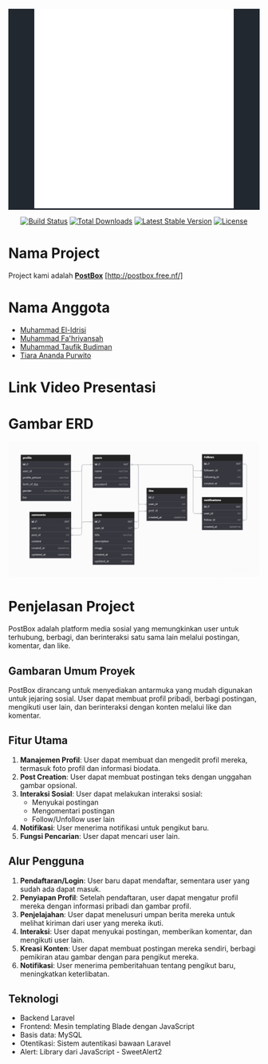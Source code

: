 <p align="center" style="background-color: #212830"><a href="http://postbox.free.nf/"><img src="public/img/logo_postboc.png" width="400" alt="Laravel Logo"></a></p>

<p align="center">
<a href="https://github.com/laravel/framework/actions"><img src="https://github.com/laravel/framework/workflows/tests/badge.svg" alt="Build Status"></a>
<a href="https://packagist.org/packages/laravel/framework"><img src="https://img.shields.io/packagist/dt/laravel/framework" alt="Total Downloads"></a>
<a href="https://packagist.org/packages/laravel/framework"><img src="https://img.shields.io/packagist/v/laravel/framework" alt="Latest Stable Version"></a>
<a href="https://packagist.org/packages/laravel/framework"><img src="https://img.shields.io/packagist/l/laravel/framework" alt="License"></a>
</p>

# Nama Project
Project kami adalah <a href="http://postbox.free.nf/"><b>PostBox</b></a>
<a href="http://postbox.free.nf/">[http://postbox.free.nf/]</a>


# Nama Anggota
<ul>
<li><a href="https://github.com/El-Idrisi">Muhammad El-Idrisi</a></li>
<li><a href="https://github.com/MuhammmadFahry">Muhammad Fa'hriyansah</a></li>
<li><a href="https://github.com/mtaufik31">Muhammad Taufik Budiman</a></li>
<li><a href="https://github.com/tiaraanandapurwito">Tiara Ananda Purwito</a></li>
</ul>

# Link Video Presentasi


# Gambar ERD
<p align="center">
<img src="public/img/erd.png">
</p>

# Penjelasan Project

PostBox adalah platform media sosial yang memungkinkan user untuk terhubung, berbagi, dan berinteraksi satu sama lain melalui postingan, komentar, dan like.

## Gambaran Umum Proyek

PostBox dirancang untuk menyediakan antarmuka yang mudah digunakan untuk jejaring sosial. User dapat membuat profil pribadi, berbagi postingan, mengikuti user lain, dan berinteraksi dengan konten melalui like dan komentar.

## Fitur Utama

1. **Manajemen Profil**: User dapat membuat dan mengedit profil mereka, termasuk foto profil dan informasi biodata.
2. **Post Creation**: User dapat membuat postingan teks dengan unggahan gambar opsional.
3. **Interaksi Sosial**: User dapat melakukan interaksi sosial:
   - Menyukai postingan
   - Mengomentari postingan
   - Follow/Unfollow user lain
4. **Notifikasi**: User menerima notifikasi untuk pengikut baru.
5. **Fungsi Pencarian**: User dapat mencari user lain.

## Alur Pengguna

1. **Pendaftaran/Login**: User baru dapat mendaftar, sementara user yang sudah ada dapat masuk.
2. **Penyiapan Profil**: Setelah pendaftaran, user dapat mengatur profil mereka dengan informasi pribadi dan gambar profil.
3. **Penjelajahan**: User dapat menelusuri umpan berita mereka untuk melihat kiriman dari user yang mereka ikuti.
4. **Interaksi**: User dapat menyukai postingan, memberikan komentar, dan mengikuti user lain.
5. **Kreasi Konten**: User dapat membuat postingan mereka sendiri, berbagi pemikiran atau gambar dengan para pengikut mereka.
6. **Notifikasi**: User menerima pemberitahuan tentang pengikut baru, meningkatkan keterlibatan.

## Teknologi

- Backend Laravel 
- Frontend: Mesin templating Blade dengan JavaScript
- Basis data: MySQL
- Otentikasi: Sistem autentikasi bawaan Laravel
- Alert: Library dari JavaScript - SweetAlert2

